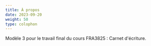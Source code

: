 ```yaml
---
title: À propos
date: 2023-09-20
weight: 50
type: colophon
---
```


Modèle 3 pour le travail final du cours FRA3825 : Carnet d'écriture. 
